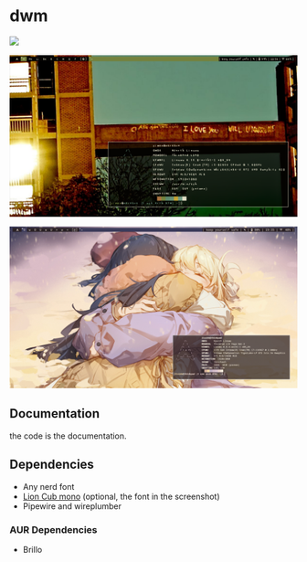 # dwm
![](https://img.shields.io/badge/autism-included-brightgreen)


![](pictures/2025-08-02.png)


![](pictures/winter_rice.png)

## Documentation
the code is the documentation.

## Dependencies
* Any nerd font
* [Lion Cub mono](https://github.com/SimonCantCode/LionCub_mono) (optional, the font in the screenshot)
* Pipewire and wireplumber
### AUR Dependencies
* Brillo
